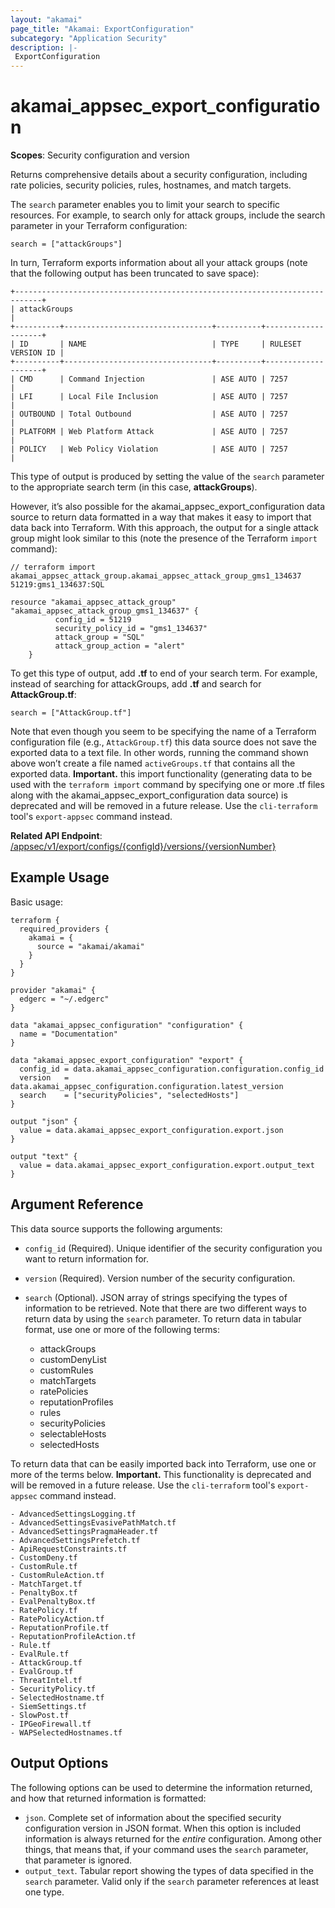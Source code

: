 ```yaml
---
layout: "akamai"
page_title: "Akamai: ExportConfiguration"
subcategory: "Application Security"
description: |-
 ExportConfiguration
---
```



# akamai_appsec_export_configuration

**Scopes**: Security configuration and version

Returns comprehensive details about a security configuration, including rate policies, security policies, rules, hostnames, and match targets.

The `search` parameter enables you to limit your search to specific resources. For example, to search only for attack groups, include the search parameter in your Terraform configuration:

```
search = ["attackGroups"]
```

In turn, Terraform exports information about all your attack groups (note that the following output has been truncated to save space):

```
+----------------------------------------------------------------------------+
| attackGroups                                                               |
+----------+---------------------------------+----------+--------------------+
| ID       | NAME                            | TYPE     | RULESET VERSION ID |
+----------+---------------------------------+----------+--------------------+
| CMD      | Command Injection               | ASE AUTO | 7257               |
| LFI      | Local File Inclusion            | ASE AUTO | 7257               |
| OUTBOUND | Total Outbound                  | ASE AUTO | 7257               |
| PLATFORM | Web Platform Attack             | ASE AUTO | 7257               |
| POLICY   | Web Policy Violation            | ASE AUTO | 7257               |
```

This type of output is produced by setting the value of the `search` parameter to the appropriate search term (in this case, **attackGroups**).

However, it’s also possible for the akamai_appsec_export_configuration data source to return data formatted in a way that makes it easy to import that data back into Terraform. With this approach, the output for a single attack group might look similar to this (note the presence of the Terraform `import` command):

```
// terraform import akamai_appsec_attack_group.akamai_appsec_attack_group_gms1_134637 51219:gms1_134637:SQL

resource "akamai_appsec_attack_group" "akamai_appsec_attack_group_gms1_134637" {
          config_id = 51219
          security_policy_id = "gms1_134637"
          attack_group = "SQL"
          attack_group_action = "alert"
    }
```

To get this type of output, add **.tf** to end of your search term. For example, instead of searching for attackGroups, add **.tf** and search for **AttackGroup.tf**:

```
search = ["AttackGroup.tf"]
```

Note that even though you seem to be specifying the name of a Terraform configuration file (e.g., `AttackGroup.tf`) this data source does not save the exported data to a text file. In other words, running the command shown above won’t create a file named `activeGroups.tf` that contains all the exported data. **Important.** this import functionality (generating data to be used with the `terraform import` command by specifying one or more .tf files along with the akamai_appsec_export_configuration data source) is deprecated and will be removed in a future release. Use the `cli-terraform` tool's `export-appsec` command instead. 


**Related API Endpoint**: [/appsec/v1/export/configs/{configId}/versions/{versionNumber}](https://techdocs.akamai.com/application-security/reference/get-export-config-version)

## Example Usage

Basic usage:

```
terraform {
  required_providers {
    akamai = {
      source = "akamai/akamai"
    }
  }
}

provider "akamai" {
  edgerc = "~/.edgerc"
}

data "akamai_appsec_configuration" "configuration" {
  name = "Documentation"
}

data "akamai_appsec_export_configuration" "export" {
  config_id = data.akamai_appsec_configuration.configuration.config_id
  version   = data.akamai_appsec_configuration.configuration.latest_version
  search    = ["securityPolicies", "selectedHosts"]
}

output "json" {
  value = data.akamai_appsec_export_configuration.export.json
}

output "text" {
  value = data.akamai_appsec_export_configuration.export.output_text
}
```

## Argument Reference

This data source supports the following arguments:

- `config_id` (Required). Unique identifier of the security configuration you want to return information for.
- `version` (Required). Version number of the security configuration.
- `search` (Optional). JSON array of strings specifying the types of information to be retrieved. Note that there are two different ways to return data by using the `search` parameter. To return data in tabular format, use one or more of the following terms:

   - attackGroups
   - customDenyList
   - customRules
   - matchTargets
   - ratePolicies
   - reputationProfiles
   - rules
   - securityPolicies
   - selectableHosts
   - selectedHosts

To return data that can be easily imported back into Terraform, use one or more of the terms below. **Important.** This functionality is deprecated and will be removed in a future release. Use the `cli-terraform` tool's `export-appsec` command instead.

    - AdvancedSettingsLogging.tf
    - AdvancedSettingsEvasivePathMatch.tf
    - AdvancedSettingsPragmaHeader.tf
    - AdvancedSettingsPrefetch.tf
    - ApiRequestConstraints.tf
    - CustomDeny.tf
    - CustomRule.tf
    - CustomRuleAction.tf
    - MatchTarget.tf
    - PenaltyBox.tf
    - EvalPenaltyBox.tf
    - RatePolicy.tf
    - RatePolicyAction.tf
    - ReputationProfile.tf
    - ReputationProfileAction.tf
    - Rule.tf
    - EvalRule.tf
    - AttackGroup.tf
    - EvalGroup.tf
    - ThreatIntel.tf
    - SecurityPolicy.tf
    - SelectedHostname.tf
    - SiemSettings.tf
    - SlowPost.tf
    - IPGeoFirewall.tf
    - WAPSelectedHostnames.tf


## Output Options

The following options can be used to determine the information returned, and how that returned information is formatted:

- `json`. Complete set of information about the specified security configuration version in JSON format. When this option is included information is always returned for the _entire_ configuration. Among other things, that means that, if your command uses the `search` parameter, that parameter is ignored.
- `output_text`. Tabular report showing the types of data specified in the `search` parameter. Valid only if the `search` parameter references at least one type.
